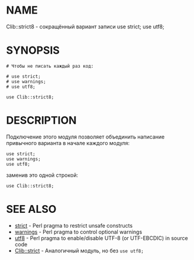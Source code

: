 # NAME

Clib::strict8 - сокращённый вариант записи use strict; use utf8;

# SYNOPSIS

    # Чтобы не писать каждый раз код:

    # use strict;
    # use warnings;
    # use utf8;
    
    use Clib::strict8;

# DESCRIPTION

Подключение этого модуля позволяет объединить написание привычного варианта в начале каждого модуля:

    use strict;
    use warnings;
    use utf8;

заменив это одной строкой:

    use Clib::strict8;

# SEE ALSO

- [strict](https://metacpan.org/pod/strict) - Perl pragma to restrict unsafe constructs
- [warnings](https://metacpan.org/pod/warnings) - Perl pragma to control optional warnings
- [utf8](https://metacpan.org/pod/utf8) - Perl pragma to enable/disable UTF-8 (or UTF-EBCDIC) in source code
- [Clib::strict](https://metacpan.org/pod/Clib%3A%3Astrict) - Аналогичный модуль, но без `use utf8;`
